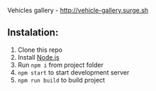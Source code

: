 Vehicles gallery - http://vehicle-gallery.surge.sh

## Instalation:

1. Clone this repo
2. Install [Node.js](https://nodejs.org/en/)
3. Run `npm i` from project folder
4. `npm start` to start development server
5. `npm run build` to build project
